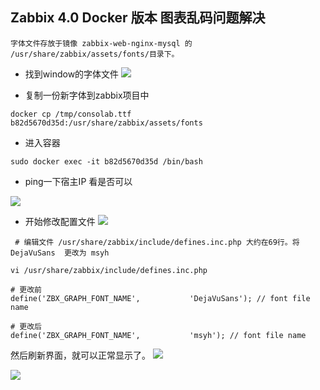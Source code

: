 ## Zabbix 4.0 Docker 版本 图表乱码问题解决



`字体文件存放于镜像 zabbix-web-nginx-mysql 的 /usr/share/zabbix/assets/fonts/目录下。`

- 找到window的字体文件
![](https://img2018.cnblogs.com/blog/1231979/202002/1231979-20200209173447134-1030812871.png)


- 复制一份新字体到zabbix项目中
```
docker cp /tmp/consolab.ttf b82d5670d35d:/usr/share/zabbix/assets/fonts
```

- 进入容器

```
sudo docker exec -it b82d5670d35d /bin/bash
```

- ping一下宿主IP 看是否可以

![](https://img2018.cnblogs.com/blog/1231979/202002/1231979-20200209172503786-31123086.png)


- 开始修改配置文件
![](https://img2018.cnblogs.com/blog/1231979/202002/1231979-20200209173109873-428687780.png)

```
 # 编辑文件 /usr/share/zabbix/include/defines.inc.php 大约在69行。将 DejaVuSans  更改为 msyh

vi /usr/share/zabbix/include/defines.inc.php

# 更改前  
define('ZBX_GRAPH_FONT_NAME',           'DejaVuSans'); // font file name

# 更改后
define('ZBX_GRAPH_FONT_NAME',           'msyh'); // font file name
```

然后刷新界面，就可以正常显示了。
![](https://img2018.cnblogs.com/blog/1231979/202002/1231979-20200209173353792-728351667.png)

![](https://img2018.cnblogs.com/blog/1231979/202002/1231979-20200209173857916-1822294007.png)
